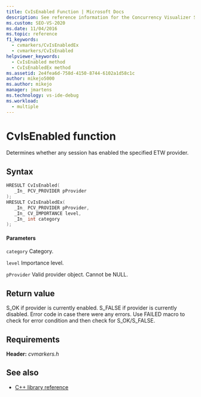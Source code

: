 ```yaml
---
title: CvIsEnabled Function | Microsoft Docs
description: See reference information for the Concurrency Visualizer SDK function CvIsEnabled (C library).
ms.custom: SEO-VS-2020
ms.date: 11/04/2016
ms.topic: reference
f1_keywords: 
  - cvmarkers/CvIsEnabledEx
  - cvmarkers/CvIsEnabled
helpviewer_keywords: 
  - CvIsEnabled method
  - CvIsEnabledEx method
ms.assetid: 2e4fea6d-758d-4150-8744-6102a1d58c1c
author: mikejo5000
ms.author: mikejo
manager: jmartens
ms.technology: vs-ide-debug
ms.workload: 
  - multiple
---
```

# CvIsEnabled function
Determines whether any session has enabled the specified ETW provider.

## Syntax

```C
HRESULT CvIsEnabled(
   _In_ PCV_PROVIDER pProvider
);
HRESULT CvIsEnabledEx(
   _In_ PCV_PROVIDER pProvider,
   _In_ CV_IMPORTANCE level,
   _In_ int category
);
```

#### Parameters
 `category`
 Category.

 `level`
 Importance level.

 `pProvider`
 Valid provider object. Cannot be NULL.

## Return value
 S_OK if provider is currently enabled. S_FALSE if provider is currently disabled. Error code in case there were any errors. Use FAILED macro to check for error condition and then check for S_OK/S_FALSE.

## Requirements
 **Header:** *cvmarkers.h*

## See also
- [C++ library reference](../profiling/cpp-library-reference.md)